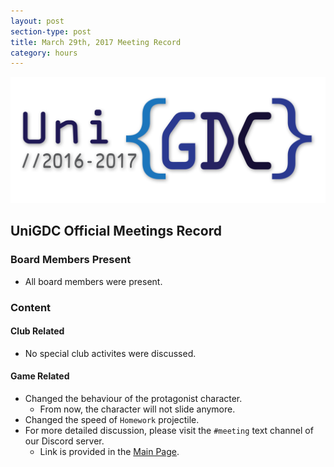 ```yaml
---
layout: post
section-type: post
title: March 29th, 2017 Meeting Record
category: hours
---
```


![UniGDC Logo](/img/logo_2016-2017.png)

## UniGDC Official Meetings Record

### Board Members Present
 - All board members were present.

### Content

#### Club Related
 - No special club activites were discussed.

#### Game Related
 - Changed the behaviour of the protagonist character.
   - From now, the character will not slide anymore.
 - Changed the speed of `Homework` projectile.
 - For more detailed discussion, please visit the `#meeting` text channel of our Discord server.
   - Link is provided in the [Main Page](https://unigdc.github.io).


